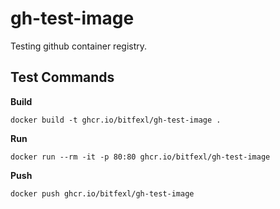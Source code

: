 # gh-test-image

Testing github container registry.

## Test Commands

**Build**

```
docker build -t ghcr.io/bitfexl/gh-test-image .
```

**Run**

```
docker run --rm -it -p 80:80 ghcr.io/bitfexl/gh-test-image
```

**Push**

```
docker push ghcr.io/bitfexl/gh-test-image
```
